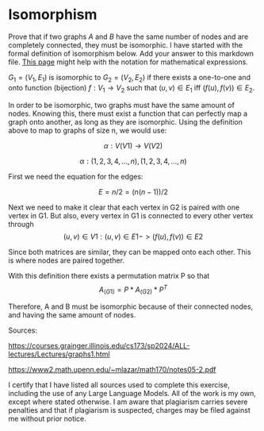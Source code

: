# Isomorphism

Prove that if two graphs $A$ and $B$ have the same number of nodes and are
completely connected, they must be isomorphic. I have started with the formal
definition of isomorphism below. Add your answer to this markdown file. [This
page](https://docs.github.com/en/get-started/writing-on-github/working-with-advanced-formatting/writing-mathematical-expressions)
might help with the notation for mathematical expressions.

$G_1=(V_1 , E_1)$ is isomorphic to $G_2 = (V_2, E_2)$ if there exists a
one-to-one and onto function (bijection) $f: V_1 \rightarrow V_2$ such that $(u,v)
\in E_1$ iff $(f(u),f(v)) \in E_2$.

In order to be isomorphic, two graphs must have the same amount of nodes. Knowing this, there must exist a function that can perfectly map a graph onto another, as long as they are isomorphic. Using the definition above to map to graphs of size n, we would use:

$$α:V(V1) \rightarrow V(V2)$$

$$α: (1,2,3,4,...,n), (1,2,3,4,...,n)$$

First we need the equation for the edges:

$$E = n/2 = (n(n-1))/2$$

Next we need to  make it clear that each vertex in G2 is paired with one vertex in G1. But also, every vertex in G1 is connected to every other vertex through $$(u,v) ∈ V1: (u,v) ∈ E1 -> (f(u),f(v)) ∈ E2$$

Since both matrices are similar, they can be mapped onto each other. This is where nodes are paired together.

With this definition there exists a permutation matrix P so that $$A_(G1) = P * A_(G2) * P^T$$

Therefore, A and B must be isomorphic because of their connected nodes, and having the same amount of nodes.

Sources:

https://courses.grainger.illinois.edu/cs173/sp2024/ALL-lectures/Lectures/graphs1.html

https://www2.math.upenn.edu/~mlazar/math170/notes05-2.pdf

I certify that I have listed all sources used to complete this exercise, including the use of any Large Language Models. All of the work is my own, except where stated otherwise. I am aware that plagiarism carries severe penalties and that if plagiarism is suspected, charges may be filed against me without prior notice.
